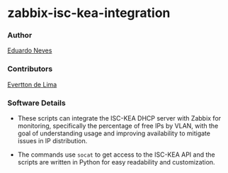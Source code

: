# zabbix-isc-kea-integration
### Author

[Eduardo Neves](https://github.com/snowedz)

### Contributors

[Evertton de Lima](https://github.com/evertton)

### Software Details

- These scripts can integrate the ISC-KEA DHCP server with Zabbix for monitoring, specifically the percentage of free IPs by VLAN, with the goal of understanding usage and improving availability to mitigate issues in IP distribution.

- The commands use `socat` to get access to the ISC-KEA API and the scripts are written in Python for easy readability and customization.


